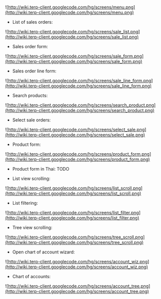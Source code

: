 ![http://wiki.terp-client.googlecode.com/hg/screens/menu.png](http://wiki.terp-client.googlecode.com/hg/screens/menu.png)

  * List of sales orders:

![http://wiki.terp-client.googlecode.com/hg/screens/sale_list.png](http://wiki.terp-client.googlecode.com/hg/screens/sale_list.png)

  * Sales order form:

![http://wiki.terp-client.googlecode.com/hg/screens/sale_form.png](http://wiki.terp-client.googlecode.com/hg/screens/sale_form.png)


  * Sales order line form:

![http://wiki.terp-client.googlecode.com/hg/screens/sale_line_form.png](http://wiki.terp-client.googlecode.com/hg/screens/sale_line_form.png)


  * Search products:

![http://wiki.terp-client.googlecode.com/hg/screens/search_product.png](http://wiki.terp-client.googlecode.com/hg/screens/search_product.png)

  * Select sale orders:

![http://wiki.terp-client.googlecode.com/hg/screens/select_sale.png](http://wiki.terp-client.googlecode.com/hg/screens/select_sale.png)

  * Product form:

![http://wiki.terp-client.googlecode.com/hg/screens/product_form.png](http://wiki.terp-client.googlecode.com/hg/screens/product_form.png)

  * Product form in Thai:
TODO

  * List view scrolling:

![http://wiki.terp-client.googlecode.com/hg/screens/list_scroll.png](http://wiki.terp-client.googlecode.com/hg/screens/list_scroll.png)

  * List filtering:

![http://wiki.terp-client.googlecode.com/hg/screens/list_filter.png](http://wiki.terp-client.googlecode.com/hg/screens/list_filter.png)

  * Tree view scrolling:

![http://wiki.terp-client.googlecode.com/hg/screens/tree_scroll.png](http://wiki.terp-client.googlecode.com/hg/screens/tree_scroll.png)

  * Open chart of account wizard:

![http://wiki.terp-client.googlecode.com/hg/screens/account_wiz.png](http://wiki.terp-client.googlecode.com/hg/screens/account_wiz.png)

  * Chart of accounts:

![http://wiki.terp-client.googlecode.com/hg/screens/account_tree.png](http://wiki.terp-client.googlecode.com/hg/screens/account_tree.png)